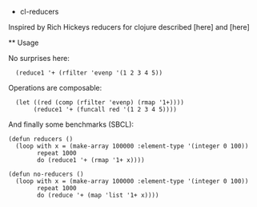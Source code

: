 * cl-reducers

Inspired by Rich Hickeys reducers for clojure described [here] and [here]

** Usage

No surprises here:

```common-lisp
  (reduce1 '+ (rfilter 'evenp '(1 2 3 4 5))
```

Operations are composable:

```common-lisp
  (let ((red (comp (rfilter 'evenp) (rmap '1+))))
       (reduce1 '+ (funcall red '(1 2 3 4 5))))
```


And finally some benchmarks (SBCL):

```common-lisp
(defun reducers ()
  (loop with x = (make-array 100000 :element-type '(integer 0 100))
        repeat 1000
        do (reduce1 '+ (rmap '1+ x))))

(defun no-reducers ()
  (loop with x = (make-array 100000 :element-type '(integer 0 100))
        repeat 1000
        do (reduce '+ (map 'list '1+ x))))
```




